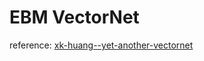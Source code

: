 # EBM VectorNet

reference: [xk-huang--yet-another-vectornet](https://github.com/xk-huang/yet-another-vectornet)
